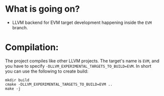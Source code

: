 # What is going on?
* LLVM backend for EVM target development happening inside the `EVM` branch.

# Compilation:
The project compiles like other LLVM projects. The target's name is `EVM`, and you have to specify `-DLLVM_EXPERIMENTAL_TARGETS_TO_BUILD=EVM`. In short you can use the following to create build:
```
mkdir build
cmake -DLLVM_EXPERIMENTAL_TARGETS_TO_BUILD=EVM ..
make -j
```
